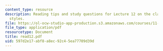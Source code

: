 ```yaml
---
content_type: resource
description: Reading tips and study questions for Lecture 12 on the clash of planning
  styles.
file: https://ol-ocw-studio-app-production.s3.amazonaws.com/courses/11-201-gateway-planning-action-fall-2007/597d2e17abf8a8ec92c45ea77709d39d_read12.pdf
file_type: application/pdf
resourcetype: Document
title: read12.pdf
uid: 597d2e17-abf8-a8ec-92c4-5ea77709d39d
---
```

